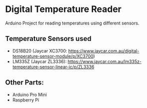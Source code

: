 # Digital Temperature Reader

Arduino Project for reading temperatures using different sensors.

## Temperature Sensors used
- DS18B20 (Jaycar XC3700: https://www.jaycar.com.au/digital-temperature-sensor-module/p/XC3700)
- LM335Z (Jaycar ZL3336): https://www.jaycar.com.au/lm335z-temperature-sensor-linear-ic/p/ZL3336

## Other Parts:
 - Arduino Pro Mini
 - Raspberry Pi